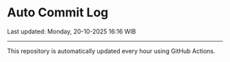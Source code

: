 # Auto Commit Log

Last updated: Monday, 20-10-2025 16:16 WIB

---

This repository is automatically updated every hour using GitHub Actions.
